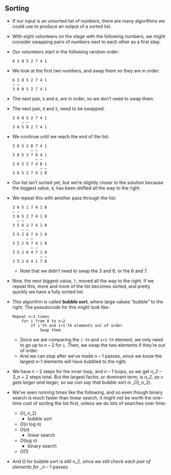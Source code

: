 ## Sorting

- If our input is an unsorted list of numbers, there are many algorithms we could use to produce an output of a sorted list.
- With eight volunteers on the stage with the following numbers, we might consider swapping pairs of numbers next to each other as a first step.
- Our volunteers start in the following random order:

      6 3 8 5 2 7 4 1

- We look at the first two numbers, and swap them so they are in order:

      6 3 8 5 2 7 4 1
      – –
      3 6 8 5 2 7 4 1

- The next pair, `6` and `8`, are in order, so we don’t need to swap them.
- The next pair, `8` and `5`, need to be swapped:

      3 6 8 5 2 7 4 1
          – –
      3 6 5 8 2 7 4 1

- We continue until we reach the end of the list:

      3 6 5 2 8 7 4 1
              – –
      3 6 5 2 7 8 4 1
                – –
      3 6 5 2 7 4 8 1
                  – –
      3 6 5 2 7 4 1 8

- Our list isn’t sorted yet, but we’re slightly closer to the solution because the biggest value, `8`, has been shifted all the way to the right.
- We repeat this with another pass through the list:

      3 6 5 2 7 4 1 8
      – –
      3 6 5 2 7 4 1 8
        – –
      3 5 6 2 7 4 1 8
          – –
      3 5 2 6 7 4 1 8
            – –
      3 5 2 6 7 4 1 8
              – –
      3 5 2 6 4 7 1 8
                  – –
      3 5 2 6 4 1 7 8

  - Note that we didn’t need to swap the 3 and 6, or the 6 and 7.

- Now, the next biggest value, `7`, moved all the way to the right. If we repeat this, more and more of the list becomes sorted, and pretty quickly we have a fully sorted list.
- This algorithm is called **bubble sort**, where large values “bubble” to the right. The pseudocode for this might look like:

      Repeat n–1 times
          For i from 0 to n–2
              If i'th and i+1'th elements out of order
                  Swap them

  - Since we are comparing the `i'th` and `i+1'th` element, we only need to go up to _n_ – 2 for `i`. Then, we swap the two elements if they’re out of order.
  - And we can stop after we’ve made _n_ – 1 passes, since we know the largest n–1 elements will have bubbled to the right.

- We have _n_ – 2 steps for the inner loop, and _n_ – 1 loops, so we get _n_2 – 3_n_ + 2 steps total. But the largest factor, or dominant term, is _n_2, as `n` gets larger and larger, so we can say that bubble sort is \_O_(\_n_2).
- We’ve seen running times like the following, and so even though binary search is much faster than linear search, it might not be worth the one–time cost of sorting the list first, unless we do lots of searches over time:
  - _O_(\_n_2)
    - bubble sort
  - _O_(_n_ log _n_)
  - _O_(_n_)
    - linear search
  - _O_(log _n_)
    - binary search
  - _O_(1)
- And Ω for bubble sort is still _n_2, since we still check each pair of elements for \_n_ – 1 passes.
